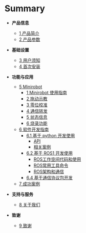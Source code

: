 
# Summary

- **产品信息**

  - [1 产品简介]()
  - [2 产品参数]()

- **基础设置**

  - [3 用户须知]()
  - [4 首次安装]()

- **功能与应用**

  - [5 Minirobot]()
    - [1 Minirobot 使用指南]()
    - [2 拖动示教]()
    - [3 零位校准]()
    - [4 通信转发]()
    - [5 状态信息]()
    - [6 烧录功能]()

  <!-- - [5.2 软件使用说明](features-applications/software-instructions.md)  -->
  <!-- - [5.3 固件功能说明](features-applications/firmware-features.md) -->

  - [6 软件开发指南]()
    - [6.1 基于 python 开发使用]()
      - [API]()
      - [相关案例]()
    - [6.2 基于 ROS1 开发使用]()
      - [ROS工作空间代码和使用]()
      - [ROS常用工具命令]()
      - [ROS架构和通信]()
    - [6.4 基于通信协议包开发]()

  <!-- - [6.2 基于 ROS1 开发使用]() -->
  <!-- - [6.3 基于 ROS2 开发使用]() -->

  - [7 成功案例]()

  <!-- - [8. 配套资源](features-applications/supporting-resources.md) -->
    <!-- - [8.1 产品资料](features-applications/product-info.md) -->
    <!-- - [8.2 产品图纸](features-applications/product-drawings.md) -->
    <!-- - [8.3 软件资料及源码](features-applications/software-sources.md) -->
    <!-- - [8.4 系统资料](features-applications/system-info.md) -->
    <!-- - [8.5 宣传资料](features-applications/promotional-materials.md) -->

- **支持与服务**

  - [8 关于我们]()

- **致谢**

  - [9 致谢]()
